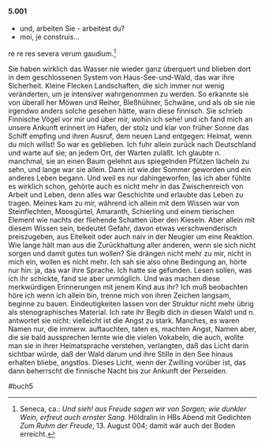 #### 5.001
- und, arbeiten Sie - arbeitest du?
- moi, je construis…

re re res severa verum gaudium.[^1]

Sie haben wirklich das Wasser nie wieder ganz überquert und blieben dort in dem geschlossenen System von Haus-See-und-Wald, das war ihre Sicherheit. Kleine Flecken Landschaften, die sich immer nur wenig veränderten, um je intensiver wahrgenommen zu werden. So erkannte sie von überall her Möwen und Reiher, Bleßhühner, Schwäne, und als ob sie nie irgendwo anders solche gesehen hätte, warn diese finnisch. Sie schrieb Finnische Vögel vor mir und über mir, wohin ich sehe! und ich fand mich an unsere Ankunft erinnert im Hafen, der stolz und klar von früher Sonne das Schiff empfing und ihren Ausruf, dem neuen Land entgegen: Heimat, wenn du mich willst! So war es geblieben. Ich fuhr allein zurück nach Deutschland und warte auf sie; an jedem Ort, der Warten zuläßt. Ich glaubte n. manchmal, sie an einen Baum gelehnt aus spiegelnden Pfützen lächeln zu sehn, und lange war sie allein. Dann ist wie.der Sommer geworden und ein anderes Leben begann. Und weil es nur dahingeworfen, las ich aber fühlte es wirklich schon, gehörte auch es nicht mehr in das Zwischenreich von Arbeit und Leben, denn alles war Geschichte und erlaubte das Leben zu tragen. Meines kam zu mir, während ich allein mit dem Wissen war von Steinflechten, Moosgürtel, Amaranth, Schierling und einem tierischen Element wie nachts der fliehende Schatten über den Kieseln. Aber allein mit diesem Wissen sein, bedeutet Gefahr, davon etwas verschwenderisch preiszugeben, aus Eitelkeit oder auch naiv in der Neugier um eine Reaktion. Wie lange hält man aus die Zurückhaltung aller anderen, wenn sie sich nicht sorgen und damit gutes tun wollen? Sie drängen nicht mehr zu mir, nicht in mich ein, wollen es nicht mehr. Ich sah sie also ohne Bedingung an, hörte nur hin: ja, das war ihre Sprache. Ich hatte sie gefunden. Lesen sollen, was ich ihr schickte, fand sie aber unmöglich. 
Und was machen diese merkwürdigen Erinnerungen mit jenem Kind aus ihr? Ich muß beobachten höre ich wenn ich allein bin, trenne mich von ihren Zeichen langsam, beginne zu bauen. Eindeutigkeiten lassen von der Struktur nicht mehr übrig als stenographisches Material. Ich rate ihr Begib dich in diesen Wald! und n. antwortet sie nicht: vielleicht ist die Angst zu stark. Manches, es waren Namen nur, die immerw. auftauchten, taten es, machten Angst, Namen aber, die sie bald aussprechen lernte wie die vielen Vokabeln, die auch, wollte man sie in ihrer Heimatsprache verstehen, verlangten, daß das Licht darin sichtbar würde, daß der Wald darum und ihre Stille in den See hinaus erhalten bliebe, angstlos. Dieses Licht, wenn der Zwilling vorüber ist, das dann beherrscht die finnische Nacht bis zur Ankunft der Perseiden.

[^1]:	Seneca, ca.: *Und sieh! aus Freude sagen wir von Sorgen; wie dunkler Wein, erfreut auch ernster Sang.* Höldralin in HBs Abend mit Gedichten *Zum Ruhm der Freude*, 13. August 004; damit wär auch der Boden erreicht.

#buch5